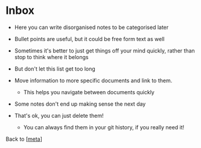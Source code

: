 # Inbox

- Here you can write disorganised notes to be categorised later
- Bullet points are useful, but it could be free form text as well
- Sometimes it's better to just get things off your mind quickly, rather than stop to think where it belongs
- But don't let this list get too long
- Move information to more specific documents and link to them.

  - This helps you navigate between documents quickly

- Some notes don't end up making sense the next day
- That's ok, you can just delete them!
  - You can always find them in your git history, if you really need it!

Back to [[meta]]

[//begin]: # "Autogenerated link references for markdown compatibility"
[meta]: meta.md "meta"
[//end]: # "Autogenerated link references"